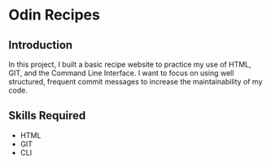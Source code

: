 # Odin Recipes

## Introduction
In this project, I built a basic recipe website to practice my use of HTML, GIT, and the Command Line Interface. I want to focus on using well structured, frequent commit messages to increase the maintainability of my code.

## Skills Required
- HTML
- GIT
- CLI